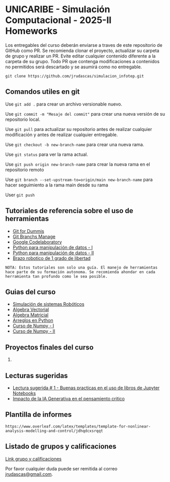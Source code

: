 # UNICARIBE - Simulación Computacional - 2025-II Homeworks

Los entregables del curso deberán enviarse a traves de este repositorio de GitHub como PR. Se recomienda clonar el proyecto, actualizar su carpeta de grupo y realizar un PR. Evite editar cualquier contenido diferente a la carpeta de su grupo. Todo PR que contenga modificaciones a contenidos no permitidos será descartado y se asumirá como no entregable.

```
git clone https://github.com/jrudascas/simulacion_infotep.git
```


## Comandos utiles en git

Use `git add .` para crear un archivo versionable nuevo.

Use `git commit -m "Mesaje del commit"` para crear una nueva versión de su repositorio local.

Use `git pull` para actualizar su repositorio antes de realizar cualquier modificación y antes de realizar cualquier entregable.

Use `git checkout -b new-branch-name` para crear una nueva rama.

Use `git status` para ver la rama actual.

Use `git push origin new-branch-name` para crear la nueva rama en el repositorio remoto

Use `git branch --set-upstream-to=origin/main new-branch-name` para hacer seguimiento a la rama main desde su rama

User `git push`


## Tutoriales de referencia sobre el uso de herramientas

- [Git for Dummis](https://www.youtube.com/watch?v=hwP7WQkmECE)
- [Git Branchs Manage](https://www.youtube.com/watch?v=gjKKtQVVCZU)
- [Google Codelaboratory](https://www.youtube.com/watch?v=ZwtDVIVB58A)
- [Python para manipulación de datos - I](https://www.youtube.com/watch?v=ox09Jko1ErM&list=PLGBbVX_WvN7bMwYe7wWV5TZt1a58jTggB)
- [Python para manipulación de datos - II](https://www.youtube.com/watch?v=nYtNq2D-new&list=PLGBbVX_WvN7as_DnOGcpkSsUyXB1G_wqb)
- [Brazo robotico de 1 grado de libertad](https://www.youtube.com/watch?v=Tm4AiS0AY3s&t=292s)


```
NOTA: Estos tutoriales son solo una guía. El manejo de herramientas hace parte de su formación autonoma. Se recomienda ahondar en cada herramienta tan profundo como le sea posible.
```


## Guias del curso
- [Simulación de sistemas Robóticos](https://repositorio.uti.edu.ec/bitstream/123456789/6908/2/Libro%20SIMULACI%C3%93N%20DE%20SISTEMAS%20ROB%C3%93TICOS.pdf)
- [Algebra Vectorial](https://www.youtube.com/watch?v=PquPODE1UBc&pp=ygUXb3BlcmFjaW9uZXMgdmVjdG9yaWFsZXM%3D)
- [Algebra Matricial](https://www.youtube.com/watch?v=RJ96S2Pt3qU&list=PLeySRPnY35dEr2XewNdOjOl7Ft0tLIlKI)
- [Arreglos en Python](https://www.youtube.com/watch?v=97o5ckUHDmo)
- [Curso de Numpy - I](https://www.youtube.com/watch?v=cYm3DBG6KfI)
- [Curso de Numpy - II](https://www.youtube.com/watch?v=G8t7gMgY5JM&list=PLg9145ptuAij_8zYgMeqwOV8ABwRYLuR3)

## Proyectos finales del curso

1. 


## Lecturas sugeridas

- [Lectura sugerida # 1 - Buenas practicas en el uso de libros de Jupyter Notebooks](https://journals.plos.org/ploscompbiol/article/file?id=10.1371/journal.pcbi.1007007&type=printable)
- [Impacto de la IA Generativa en el pensamiento critico](https://drive.google.com/file/d/1w20STqksV6vM4cs3-SnHdftBfOeGqd9G/view?usp=sharing)

## Plantilla de informes

```
https://www.overleaf.com/latex/templates/template-for-nonlinear-analysis-modelling-and-control/jdhqdcxsrqqt
```

## Listado de grupos y calificaciones

[Link grupo y calificaciones](https://docs.google.com/spreadsheets/d/1StpMf-J5jWkpVMUVqzshctOb2adZm4u0ZjLjLuNYKR8/edit?usp=sharing)
 
Por favor cualquier duda puede ser remitida al correo [jrudascas@gmail.com](jrudascas@gmail.com).
